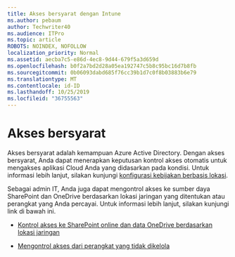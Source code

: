 ```yaml
---
title: Akses bersyarat dengan Intune
ms.author: pebaum
author: Techwriter40
ms.audience: ITPro
ms.topic: article
ROBOTS: NOINDEX, NOFOLLOW
localization_priority: Normal
ms.assetid: aecba7c5-e86d-4ec8-9d44-679f5a3d659d
ms.openlocfilehash: b0f2a7bd2d28a05ea192747c5b8c95bc16d7b8fb
ms.sourcegitcommit: 0b06093dabd685f76cc39b1d7c0f8b03883b6e79
ms.translationtype: MT
ms.contentlocale: id-ID
ms.lasthandoff: 10/25/2019
ms.locfileid: "36755563"
---
```

# <a name="conditional-access"></a>Akses bersyarat

Akses bersyarat adalah kemampuan Azure Active Directory. Dengan akses bersyarat, Anda dapat menerapkan keputusan kontrol akses otomatis untuk mengakses aplikasi Cloud Anda yang didasarkan pada kondisi. Untuk informasi lebih lanjut, silakan kunjungi [konfigurasi kebijakan berbasis lokasi](https://docs.microsoft.com/azure/active-directory/conditional-access/overview).

Sebagai admin IT, Anda juga dapat mengontrol akses ke sumber daya SharePoint dan OneDrive berdasarkan lokasi jaringan yang ditentukan atau perangkat yang Anda percayai. Untuk informasi lebih lanjut, silakan kunjungi link di bawah ini.

- [Kontrol akses ke SharePoint online dan data OneDrive berdasarkan lokasi jaringan](https://docs.microsoft.com/sharepoint/control-access-based-on-network-location)

- [Mengontrol akses dari perangkat yang tidak dikelola](https://docs.microsoft.com/sharepoint/control-access-from-unmanaged-devices)

